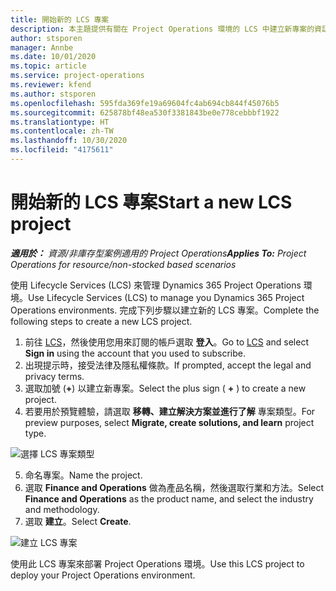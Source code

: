 ```yaml
---
title: 開始新的 LCS 專案
description: 本主題提供有關在 Project Operations 環境的 LCS 中建立新專案的資訊。
author: stsporen
manager: Annbe
ms.date: 10/01/2020
ms.topic: article
ms.service: project-operations
ms.reviewer: kfend
ms.author: stsporen
ms.openlocfilehash: 595fda369fe19a69604fc4ab694cb844f45076b5
ms.sourcegitcommit: 625878bf48ea530f3381843be0e778cebbbf1922
ms.translationtype: HT
ms.contentlocale: zh-TW
ms.lasthandoff: 10/30/2020
ms.locfileid: "4175611"
---
```

# <a name="start-a-new-lcs-project"></a><span data-ttu-id="bb8e0-103">開始新的 LCS 專案</span><span class="sxs-lookup"><span data-stu-id="bb8e0-103">Start a new LCS project</span></span>

<span data-ttu-id="bb8e0-104">_**適用於：** 資源/非庫存型案例適用的 Project Operations_</span><span class="sxs-lookup"><span data-stu-id="bb8e0-104">_**Applies To:** Project Operations for resource/non-stocked based scenarios_</span></span>

<span data-ttu-id="bb8e0-105">使用 Lifecycle Services (LCS) 來管理 Dynamics 365 Project Operations 環境。</span><span class="sxs-lookup"><span data-stu-id="bb8e0-105">Use Lifecycle Services (LCS) to manage you Dynamics 365 Project Operations environments.</span></span> <span data-ttu-id="bb8e0-106">完成下列步驟以建立新的 LCS 專案。</span><span class="sxs-lookup"><span data-stu-id="bb8e0-106">Complete the following steps to create a new LCS project.</span></span>

1. <span data-ttu-id="bb8e0-107">前往 [LCS](https://lcs.dynamics.com/Logon/Index)，然後使用您用來訂閱的帳戶選取 **登入**。</span><span class="sxs-lookup"><span data-stu-id="bb8e0-107">Go to [LCS](https://lcs.dynamics.com/Logon/Index) and select **Sign in** using the account that you used to subscribe.</span></span>
2. <span data-ttu-id="bb8e0-108">出現提示時，接受法律及隱私權條款。</span><span class="sxs-lookup"><span data-stu-id="bb8e0-108">If prompted, accept the legal and privacy terms.</span></span>
3. <span data-ttu-id="bb8e0-109">選取加號 (**+**) 以建立新專案。</span><span class="sxs-lookup"><span data-stu-id="bb8e0-109">Select the plus sign ( **+** ) to create a new project.</span></span>
4. <span data-ttu-id="bb8e0-110">若要用於預覽體驗，請選取 **移轉、建立解決方案並進行了解** 專案類型。</span><span class="sxs-lookup"><span data-stu-id="bb8e0-110">For preview purposes, select **Migrate, create solutions, and learn** project type.</span></span>

  ![選擇 LCS 專案類型](./media/create-lcs-1.png)

5. <span data-ttu-id="bb8e0-112">命名專案。</span><span class="sxs-lookup"><span data-stu-id="bb8e0-112">Name the project.</span></span> 
6. <span data-ttu-id="bb8e0-113">選取 **Finance and Operations** 做為產品名稱，然後選取行業和方法。</span><span class="sxs-lookup"><span data-stu-id="bb8e0-113">Select **Finance and Operations** as the product name, and select the industry and methodology.</span></span> 
7. <span data-ttu-id="bb8e0-114">選取 **建立**。</span><span class="sxs-lookup"><span data-stu-id="bb8e0-114">Select **Create**.</span></span>

![建立 LCS 專案](./media/create-lcs-2.png)

<span data-ttu-id="bb8e0-116">使用此 LCS 專案來部署 Project Operations 環境。</span><span class="sxs-lookup"><span data-stu-id="bb8e0-116">Use this LCS project to deploy your Project Operations environment.</span></span>

